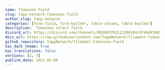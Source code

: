 ```yaml
---
name: Timezone Field
slug: tapp-network-timezone-field
author_slug: tapp-network
categories: [form-field, form-builder, table-column, table-builder]
description:  Timezone select field.
discord_url: https://discord.com/channels/883083792112300104/974049386503995472
docs_url: https://raw.githubusercontent.com/TappNetwork/filament-timezone-field/main/README.md
github_repository: TappNetwork/filament-timezone-field
has_dark_theme: true
has_translations: false
versions: [2, 3]
publish_date: 2022-05-06
---
```

